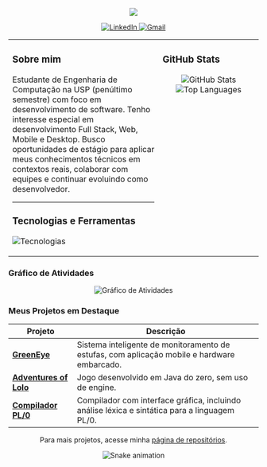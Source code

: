 <p align="center">
  <img src="https://capsule-render.vercel.app/api?type=waving&height=280&section=header&text=Leonardo%20Rissetto&fontSize=70&animation=fadeIn" />
</p>

<div align="center">
  <a href="https://www.linkedin.com/in/leonardo-rissetto-25a961287/">
    <img src="https://img.shields.io/badge/LinkedIn-0077B5?style=for-the-badge&logo=linkedin&logoColor=white" alt="LinkedIn"/>
  </a>
  <a href="mailto:leonardorissetto01@gmail.com">
    <img src="https://img.shields.io/badge/Gmail-D14836?style=for-the-badge&logo=gmail&logoColor=white" alt="Gmail"/>
  </a>
</div>

<table>
  <tr>
    <td valign="top" width="60%">
      
### Sobre mim

<p>
  Estudante de Engenharia de Computação na USP (penúltimo semestre) com foco em desenvolvimento de software. Tenho interesse especial em desenvolvimento Full Stack, Web, Mobile e Desktop. Busco oportunidades de estágio para aplicar meus conhecimentos técnicos em contextos reais, colaborar com equipes e continuar evoluindo como desenvolvedor.
</p>

---

### Tecnologias e Ferramentas

<p>
  <img src="https://skillicons.dev/icons?i=python,java,c,cpp,js,ts,react,nodejs,flutter,express,git,docker,linux,firebase,figma,sql&perline=8" alt="Tecnologias"/>
</p>
    </td>
    <td valign="top" width="40%">

### GitHub Stats

<p align="center">
  <img src="https://github-readme-stats.vercel.app/api?username=LeoRissetto&show_icons=true&theme=default" alt="GitHub Stats"/>
  <img src="https://github-readme-stats.vercel.app/api/top-langs/?username=LeoRissetto&layout=compact&theme=default" alt="Top Languages"/>
</p>
    </td>
  </tr>
</table>

### Gráfico de Atividades

<p align="center">
  <img src="https://github-readme-activity-graph.vercel.app/graph?username=LeoRissetto&bg_color=fffffb&color=24292e&line=0077B5&point=0077B5&area=true&area_color=ADD8E6&hide_border=true" alt="Gráfico de Atividades"/>
</p>

### Meus Projetos em Destaque

<div align="center">

| Projeto                                                                       | Descrição                                                                                     |
| ----------------------------------------------------------------------------- | --------------------------------------------------------------------------------------------- |
| [**GreenEye**](https://github.com/marcogarcia2/green_eye)                     | Sistema inteligente de monitoramento de estufas, com aplicação mobile e hardware embarcado.   |
| [**Adventures of Lolo**](https://github.com/LeoRissetto/Trabalho-POO)         | Jogo desenvolvido em Java do zero, sem uso de engine.                                         |
| [**Compilador PL/0**](https://github.com/LeoRissetto/Trabalho-2-Compiladores) | Compilador com interface gráfica, incluindo análise léxica e sintática para a linguagem PL/0. |

</div>

<p align="center">
  Para mais projetos, acesse minha <a href="https://github.com/LeoRissetto?tab=repositories">página de repositórios</a>.
</p>

<p align="center">
  <img src="https://github.com/LeoRissetto/LeoRissetto/raw/output/github-contribution-grid-snake.svg" alt="Snake animation">
</p>
